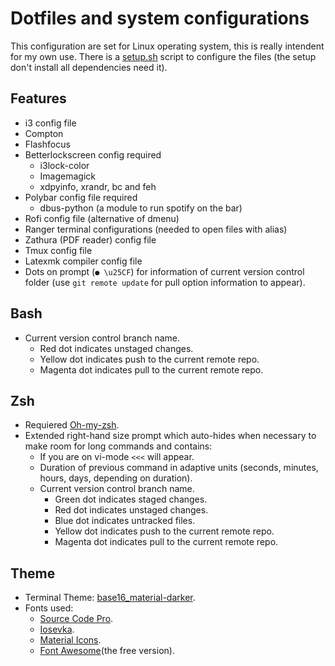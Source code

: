 # Dotfiles and system configurations

This configuration are set for Linux operating system, this is really intendent for my own use.  There is a [setup.sh](https://github.com/fredo0522/Dotfiles/blob/master/setup.sh) script to configure the files (the setup don't install all dependencies need it).

## Features
* i3 config file
* Compton
* Flashfocus
* Betterlockscreen config required
  * i3lock-color
  * Imagemagick
  * xdpyinfo, xrandr, bc and feh
* Polybar config file required
  * dbus-python (a module to run spotify on the bar)
* Rofi config file (alternative of dmenu)
* Ranger terminal configurations (needed to open files with alias)
* Zathura (PDF reader) config file
* Tmux config file
* Latexmk compiler config file
* Dots on prompt (`● \u25CF`) for information of current version control folder (use `git remote update` for pull option information to appear).

## Bash
* Current version control branch name.
  * Red dot indicates unstaged changes.
  * Yellow dot indicates push to the current remote repo.
  * Magenta dot indicates pull to the current remote repo.

## Zsh
* Requiered [Oh-my-zsh](https://github.com/robbyrussell/oh-my-zsh).
* Extended right-hand size prompt which auto-hides when necessary to make room for long commands and contains:
  * If you are on vi-mode `<<<` will appear.
  * Duration of previous command in adaptive units (seconds, minutes, hours, days, depending on duration).
  * Current version control branch name.
    * Green dot indicates staged changes.
    * Red dot indicates unstaged changes.
    * Blue dot indicates untracked files.
    * Yellow dot indicates push to the current remote repo.
    * Magenta dot indicates pull to the current remote repo.

## Theme
* Terminal Theme: [base16_material-darker](https://github.com/chriskempson/base16-shell).
* Fonts used:
  * [Source Code Pro](https://github.com/adobe-fonts/source-code-pro).
  * [Iosevka](https://github.com/be5invis/Iosevka/tree/master).
  * [Material Icons](https://github.com/google/material-design-icons).
  * [Font Awesome](https://fontawesome.com/)(the free version).

